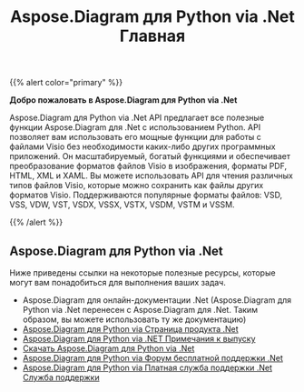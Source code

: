 ﻿---
title: Aspose.Diagram для Python via .Net Главная
type: docs
weight: 40
url: /ru/python-net/
---
{{% alert color="primary" %}}


**Добро пожаловать в Aspose.Diagram для Python via .Net**

Aspose.Diagram для Python via .Net API предлагает все полезные функции Aspose.Diagram для .Net с использованием Python. API позволяет вам использовать его мощные функции для работы с файлами Visio без необходимости каких-либо других программных приложений. Он масштабируемый, богатый функциями и обеспечивает преобразование форматов файлов Visio в изображения, форматы PDF, HTML, XML и XAML. Вы можете использовать API для чтения различных типов файлов Visio, которые можно сохранить как файлы других форматов Visio. Поддерживаются популярные форматы файлов: VSD, VSS, VDW, VST, VSDX, VSSX, VSTX, VSDM, VSTM и VSSM.

{{% /alert %}}
## **Aspose.Diagram для Python via .Net**
Ниже приведены ссылки на некоторые полезные ресурсы, которые могут вам понадобиться для выполнения ваших задач.

- Aspose.Diagram для онлайн-документации .Net (Aspose.Diagram для Python via .Net перенесен с Aspose.Diagram для .Net. Таким образом, вы можете использовать ту же документацию)
- [Aspose.Diagram для Python via Страница продукта .Net](https://products.aspose.com/diagram/python-net/)
- [Aspose.Diagram для Python via .NET Примечания к выпуску](https://releases.aspose.com/ru/diagram/python-net/release-notes/)
- [Скачать Aspose.Diagram для Python via .Net](https://releases.aspose.com/ru/diagram/python-net/)
- [Aspose.Diagram для Python via Форум бесплатной поддержки .Net](https://forum.aspose.com/c/diagram/17)
- [Aspose.Diagram для Python via Платная служба поддержки .Net Служба поддержки](https://helpdesk.aspose.com/)
